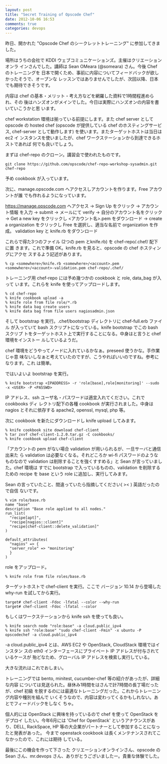```yaml
---
layout: post
title: "Secret Training of Opscode Chef"
date: 2012-10-06 16:53
comments: true
categories: devops
---
```

昨日、開かれた "Opscode Chef のシークレットトレーニング" に参加してきました。

場所はうちの会社で KDDI ウェブコミュニケーションズ。主催はクリエーションオンラ
インさんでした。講師は Sean OMeara (@someara) さん。今後 Chef のトレーニングを
日本で開くため、事前に内容についてフィードバックが欲しかったそうで、オープンな
レッスンではありませんでしたが、次回以降、日本でも期待できそうです。

内容は chef の基本・メリット・考え方などを網羅した資料で1時間程進められ、その
後はハンズオンがメインでした。今日は実際にハンズオンの内容を書いていこうかと思
います。

chef workstation 環境は揃っている前提にします。また chef server として opscode
の hosted chef (opscode が提供している chef のホスティングサービス,
chef-server として動作します) を使います。またターゲットホストは当日は ec2 イ
ンスタンスを使いましたが、chef ワークステーションから到達できるホストであれば
何でも良いでしょう。

まずは chef-repo のクローン。講習会で使われたものです。

    git clone https://github.com/opscode/chef-repo-workshop-sysadmin.git chef-repo

予め cookbook が入っています。

次に、manage.opscode.com へアクセスしアカウントを作ります。Free アカウントが誰
でも作れるようになっています。

https://manage.opscode.com へアクセス -> Sign Up をクリック -> アカウント情報
を入力 -> submit -> メールにて verify -> 自分のアカウント名をクリック -> Get a
new key をクリックし <アカウント名>.pem をダウンロード -> create a
organization をクリックし Free を選択し、適当な名前で organization を作成。
validation key と knife.rb をダウンロード

これらで得た3つのファイル (2つの pem とknife.rb) を chef-repo/.chef/ 配下に置
きます。これで準備 OK。knife.rb を見ると、opscode の chef ホスティングにアクセ
スするよう記述があります。

	% cp <somewhere>/knife.rb <somewhere>/<account>.pem <somewhere>/<account>-validation.pem chef-repo/.chef/

トレーニング用 chef-repo には予め幾つかの cookbook と role, data_bag が入って
います。これらを knife を使ってアップロードします。

    % cd chef-repo
    % knife cookbook upload -a
    % knife role from file role/*.rb
	% knife data bag create users
	% knife data bag from file users nagiosadmin.json

そして bootstrap を実行。.chef/bootstrap ディレクトリに chef-full.erb ファイル
が入っていて bash スクリプトになっている。knife bootstrap でこの bash スクリプ
トをターゲットホスト上で実行することになる。中身はと言うと chef 環境をインストー
ルしているようだ。

chef 環境をどうやってノードに入れているかなぁ。preseed 使うかな。手作業じゃ意
味ないしなぁと考えていたのですが、こうやればいいのですね。参考になります。これ
は簡単。

ではいよいよ bootstrap を実行。

    % knife bootstrap <IPADDRESS> -r 'role[base],role[monitoring]' --sudo -x <USER> -P <PASSWD>

IP アドレス、ssh ユーザ名・パスワードは適宜入れてください。これで cookbooks ディ
レクトリ配下の各種 cookbook が実行されました。中身は nagios とそれに依存する
apache2, openssl, mysql, php 等。

次に cookbook を新たにダウンロードし knife upload してみます。

    % knife cookbook site download chef-client
	% tar zxvf chef-client-1.2.0.tar.gz -C cookbooks/
	% knife cookbook upload chef-client

「アカウントの pem がない場合 validation が用いられるが、一旦サーバと通信出来た
ら validation は必要なくなる。それどころか wi-fi パスワードのようなものなので
validation は削除することを強くすすめる」と Sean が言っていました。chef 環境は
すでに bootstrap で入っているものの、validation を削除するための recipe を
base という role に追加し、実行してみます。

Sean の言っていたこと、間違っていたら指摘してください( >< ) 英語だったので自信
ないです。

    % vim role/base.rb
	name "base"
	description "Base role applied to all nodes."
	run_list(
	  "recipe[apt]",
      "recipe[nagios::client]"
      "recipe[chef-client::delete_validation]"
    )
	
	default_attributes(
	  "nagios" => {
	  "server_role" => "monitoring"
	  }
	)

role をアップロード。

    % knife role from file roles/base.rb

ターゲットホストで chef-client を実行。ここで バージョン 10.14 から登場した
why-run を試してから実行。

    target# chef-client -Fdoc -lfatal --color --why-run
	target# chef-client -Fdoc -lfatal --color

もしくはワークステーションから knife ssh を使っても良い。

    % knife search node "role:base" -a cloud.public_ipv4
	% knife ssh "role:base" "sudo chef-client -Fmin" -x ubuntu -P opscodechef -a cloud.public_ipv4

-a cloud.public_ipv4 とは、AWS EC2 や OpenStack, CloudStack 環境ではインスタン
スの eth0 インターフェースにプライベート IP アドレスが付与されているケースが
殆どなため、グローバル IP アドレスを検索し実行している。

大きな流れはこれでおしまい。

トレーニングでは bento, minitest, cucumber-chef 等の紹介があったが、詳細な内容
については見送られた。昼休み1時間をはさんで計7時間の長丁場だったが、chef 初級
を脱するのには最適なトレーニングだった。これからトレーニング内容や種別を組んで
いくそうなので、内容は変わってくるかもしれない。あとでフィードバックをしなく
ちゃ。

個人的には OpenStack に興味を持っているので chef を使って OpenStack をデプロイ
したい。今年6月には 'Chef for OpenStack' というアナウンスがあり、DELL,
RackSpace, HP 等の大企業がパートナーとして参加することになったと発表があった。
今まで openstack cookbook は長くメンテナンスされてこなかったので、これには期待
している。

最後にこの機会を作って下さった クリエーションオンラインさん、opscode の Sean
さん、mr.devops さん、ありがとうございましたー。貴重な体験でした。
